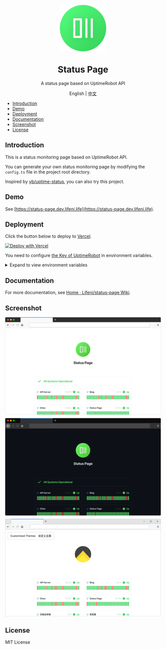 <p align="center">
  <img width="150px" alt="Logo" src="public/logo.svg" />
</p>

<h1 align="center">Status Page</h1>
<p align="center">A status page based on UptimeRobot API</p>
<p align="center">English | <a href="README.zh-CN.md">中文</a></p>

- [Introduction](#introduction)
- [Demo](#demo)
- [Deployment](#deployment)
- [Documentation](#documentation)
- [Screenshot](#screenshot)
- [License](#license)

## Introduction

This is a status monitoring page based on UptimeRobot API.

You can generate your own status monitoring page by modifying the `config.ts` file in the project root directory.

Inspired by [yb/uptime-status](https://github.com/yb/uptime-status), you can also try this project.

## Demo

See [https://status-page.dev.lifeni.life](https://status-page.dev.lifeni.life).

## Deployment

Click the button below to deploy to [Vercel](https://vercel.com).

[![Deploy with Vercel](https://vercel.com/button)](https://vercel.com/new/git/external?repository-url=https%3A%2F%2Fgithub.com%2FLifeni%2Fstatus-page&env=KEY&envDescription=UptimeRobot%20API%20Key&envLink=https%3A%2F%2Fuptimerobot.com%2Fdashboard.php%23mySettings&demo-title=Status%20Page&demo-description=A%20demo%20site%20for%20Status%20Page.&demo-url=https%3A%2F%2Fstatus-page.dev.lifeni.life&demo-image=https%3A%2F%2Ffile.lifeni.life%2Fstatus%2Fexample.jpg)

You need to configure [the Key of UptimeRobot](https://uptimerobot.com/dashboard.php#mySettings) in environment variables.

<details>
  <summary>Expand to view environment variables</summary>

| Name                 | Description                                                                  | Default                                            | Type                |
| -------------------- | ---------------------------------------------------------------------------- | -------------------------------------------------- | ------------------- |
| `KEY`                | [Your UptimeRobot API Key](https://uptimerobot.com/dashboard.php#mySettings) | -                                                  | UptimeRobot API Key |
| `FAVICON`            | Page favicon                                                                 | `/favicon.ico`                                     | URL                 |
| `PAGE_TITLE`         | Page title, in `<head>`                                                      | `Status Page`                                      | Text                |
| `PAGE_DESC`          | Page description, in `<head>`                                                | `A status page based on UptimeRobot API.`          | Text                |
| `THEME`              | Page theme style                                                             | `light`                                            | `dark` or `light`   |
| `SHOW_HEADER_TITLE`  | Whether to display the title in the middle of the page                       | `true`                                             | Boolean             |
| `HEADER_TITLE`       | Title in the middle of the page                                              | `Status Page`                                      | Text                |
| `SHOW_HEADER_DESC`   | Whether to display the description in the middle of the page                 | `true`                                             | Boolean             |
| `HEADER_DESC`        | Description in the middle of the page                                        | `This is a demo site, and here is the description` | Text                |
| `SHOW_HEADER_LOGO`   | Whether to display the Logo in the middle of the page                        | `true`                                             | Boolean             |
| `HEADER_LOGO`        | Logo in the middle of the page                                               | `/logo.svg`                                        | URL                 |
| `SHOW_HEADER`        | Whether to display header                                                    | `true`                                             | Boolean             |
| `SHOW_GLOBAL_STATUS` | Whether to display global status bar                                         | `true`                                             | Boolean             |
| `SHOW_FOOTER`        | Whether to display footer                                                    | `true`                                             | Boolean             |

Also see [.env.example](/.env.example).

</details>

## Documentation

For more documentation, see [Home · Lifeni/status-page Wiki](https://github.com/Lifeni/status-page/wiki).

## Screenshot

![Preview](./assets/preview.png)

## License

MIT License
